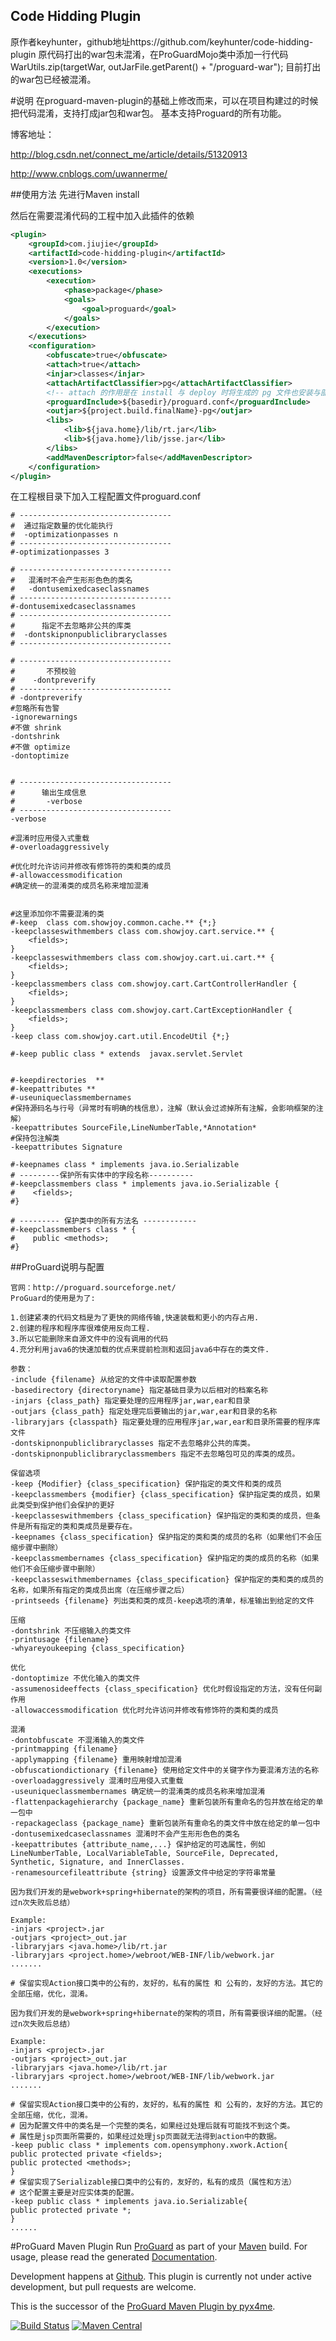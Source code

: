 Code Hidding Plugin
---------------------
原作者keyhunter，github地址https://github.com/keyhunter/code-hidding-plugin
原代码打出的war包未混淆，在ProGuardMojo类中添加一行代码 WarUtils.zip(targetWar, outJarFile.getParent() + "/proguard-war");
目前打出的war包已经被混淆。

#说明
在proguard-maven-plugin的基础上修改而来，可以在项目构建过的时候把代码混淆，支持打成jar包和war包。
基本支持Proguard的所有功能。

博客地址：

http://blog.csdn.net/connect_me/article/details/51320913

http://www.cnblogs.com/uwannerme/

##使用方法
先进行Maven install

然后在需要混淆代码的工程中加入此插件的依赖
```xml
<plugin>
	<groupId>com.jiujie</groupId>
	<artifactId>code-hidding-plugin</artifactId>
	<version>1.0</version>
	<executions>
		<execution>
			<phase>package</phase>
			<goals>
				<goal>proguard</goal>
			</goals>
		</execution>
	</executions>
	<configuration>
		<obfuscate>true</obfuscate>
		<attach>true</attach>
		<injar>classes</injar>
		<attachArtifactClassifier>pg</attachArtifactClassifier>
		<!-- attach 的作用是在 install 与 deploy 时将生成的 pg 文件也安装与部署-->
		<proguardInclude>${basedir}/proguard.conf</proguardInclude>
		<outjar>${project.build.finalName}-pg</outjar>
		<libs>
			<lib>${java.home}/lib/rt.jar</lib>
			<lib>${java.home}/lib/jsse.jar</lib>
		</libs>
		<addMavenDescriptor>false</addMavenDescriptor>
	</configuration>
</plugin>
```
在工程根目录下加入工程配置文件proguard.conf
```properties
# ----------------------------------  
#  通过指定数量的优化能执行  
#  -optimizationpasses n  
# ----------------------------------  
#-optimizationpasses 3  
  
# ----------------------------------  
#   混淆时不会产生形形色色的类名   
#   -dontusemixedcaseclassnames  
# ----------------------------------  
#-dontusemixedcaseclassnames
# ----------------------------------  
#      指定不去忽略非公共的库类  
#  -dontskipnonpubliclibraryclasses  
# ----------------------------------  
  
# ----------------------------------  
#       不预校验  
#    -dontpreverify  
# ----------------------------------  
# -dontpreverify  
#忽略所有告警
-ignorewarnings
#不做 shrink
-dontshrink
#不做 optimize
-dontoptimize


# ----------------------------------  
#      输出生成信息  
#       -verbose  
# ----------------------------------  
-verbose  
  
#混淆时应用侵入式重载   
#-overloadaggressively   
   
#优化时允许访问并修改有修饰符的类和类的成员   
#-allowaccessmodification  
#确定统一的混淆类的成员名称来增加混淆   
  
  
#这里添加你不需要混淆的类  
#-keep  class com.showjoy.common.cache.** {*;}   
-keepclasseswithmembers class com.showjoy.cart.service.** {  
    <fields>;  
}  
-keepclasseswithmembers class com.showjoy.cart.ui.cart.** {  
    <fields>;  
}  
-keepclassmembers class com.showjoy.cart.CartControllerHandler {  
    <fields>;  
}  
-keepclassmembers class com.showjoy.cart.CartExceptionHandler {  
    <fields>;  
}  
-keep class com.showjoy.cart.util.EncodeUtil {*;}   

#-keep public class * extends  javax.servlet.Servlet  


#-keepdirectories  **  
#-keepattributes **  
#-useuniqueclassmembernames  
#保持源码名与行号（异常时有明确的栈信息），注解（默认会过滤掉所有注解，会影响框架的注解）
-keepattributes SourceFile,LineNumberTable,*Annotation*
#保持包注解类
-keepattributes Signature

#-keepnames class * implements java.io.Serializable  
# ---------保护所有实体中的字段名称----------  
#-keepclassmembers class * implements java.io.Serializable {  
#    <fields>;  
#}  
  
# --------- 保护类中的所有方法名 ------------  
#-keepclassmembers class * {  
#    public <methods>;  
#}  
```
##ProGuard说明与配置
```comment
官网：http://proguard.sourceforge.net/
ProGuard的使用是为了:

1.创建紧凑的代码文档是为了更快的网络传输,快速装载和更小的内存占用.
2.创建的程序和程序库很难使用反向工程.
3.所以它能删除来自源文件中的没有调用的代码
4.充分利用java6的快速加载的优点来提前检测和返回java6中存在的类文件.

参数：
-include {filename} 从给定的文件中读取配置参数
-basedirectory {directoryname} 指定基础目录为以后相对的档案名称
-injars {class_path} 指定要处理的应用程序jar,war,ear和目录
-outjars {class_path} 指定处理完后要输出的jar,war,ear和目录的名称
-libraryjars {classpath} 指定要处理的应用程序jar,war,ear和目录所需要的程序库文件
-dontskipnonpubliclibraryclasses 指定不去忽略非公共的库类。
-dontskipnonpubliclibraryclassmembers 指定不去忽略包可见的库类的成员。

保留选项
-keep {Modifier} {class_specification} 保护指定的类文件和类的成员
-keepclassmembers {modifier} {class_specification} 保护指定类的成员，如果此类受到保护他们会保护的更好
-keepclasseswithmembers {class_specification} 保护指定的类和类的成员，但条件是所有指定的类和类成员是要存在。
-keepnames {class_specification} 保护指定的类和类的成员的名称（如果他们不会压缩步骤中删除）
-keepclassmembernames {class_specification} 保护指定的类的成员的名称（如果他们不会压缩步骤中删除）
-keepclasseswithmembernames {class_specification} 保护指定的类和类的成员的名称，如果所有指定的类成员出席（在压缩步骤之后）
-printseeds {filename} 列出类和类的成员-keep选项的清单，标准输出到给定的文件

压缩
-dontshrink 不压缩输入的类文件
-printusage {filename}
-whyareyoukeeping {class_specification}

优化
-dontoptimize 不优化输入的类文件
-assumenosideeffects {class_specification} 优化时假设指定的方法，没有任何副作用
-allowaccessmodification 优化时允许访问并修改有修饰符的类和类的成员

混淆
-dontobfuscate 不混淆输入的类文件
-printmapping {filename}
-applymapping {filename} 重用映射增加混淆
-obfuscationdictionary {filename} 使用给定文件中的关键字作为要混淆方法的名称
-overloadaggressively 混淆时应用侵入式重载
-useuniqueclassmembernames 确定统一的混淆类的成员名称来增加混淆
-flattenpackagehierarchy {package_name} 重新包装所有重命名的包并放在给定的单一包中
-repackageclass {package_name} 重新包装所有重命名的类文件中放在给定的单一包中
-dontusemixedcaseclassnames 混淆时不会产生形形色色的类名
-keepattributes {attribute_name,...} 保护给定的可选属性，例如LineNumberTable, LocalVariableTable, SourceFile, Deprecated, Synthetic, Signature, and InnerClasses.
-renamesourcefileattribute {string} 设置源文件中给定的字符串常量

因为我们开发的是webwork+spring+hibernate的架构的项目，所有需要很详细的配置。（经过n次失败后总结）

Example:
-injars <project>.jar
-outjars <project>_out.jar
-libraryjars <java.home>/lib/rt.jar
-libraryjars <project.home>/webroot/WEB-INF/lib/webwork.jar
.......

# 保留实现Action接口类中的公有的，友好的，私有的属性 和 公有的，友好的方法。其它的全部压缩，优化，混淆。

因为我们开发的是webwork+spring+hibernate的架构的项目，所有需要很详细的配置。（经过n次失败后总结）

Example:
-injars <project>.jar
-outjars <project>_out.jar
-libraryjars <java.home>/lib/rt.jar
-libraryjars <project.home>/webroot/WEB-INF/lib/webwork.jar
.......

# 保留实现Action接口类中的公有的，友好的，私有的属性 和 公有的，友好的方法。其它的全部压缩，优化，混淆。
# 因为配置文件中的类名是一个完整的类名，如果经过处理后就有可能找不到这个类。
# 属性是jsp页面所需要的，如果经过处理jsp页面就无法得到action中的数据。
-keep public class * implements com.opensymphony.xwork.Action{
public protected private <fields>;
public protected <methods>;
}
# 保留实现了Serializable接口类中的公有的，友好的，私有的成员（属性和方法）
# 这个配置主要是对应实体类的配置。
-keep public class * implements java.io.Serializable{
public protected private *;
}
......
```

#ProGuard Maven Plugin
Run [ProGuard] as part of your [Maven] build. For usage, please read the
generated [Documentation](http://wvengen.github.io/proguard-maven-plugin/).

Development happens at [Github](https://github.com/wvengen/proguard-maven-plugin).
This plugin is currently not under active development, but pull requests are
welcome.

This is the successor of the [ProGuard Maven Plugin by pyx4me](http://pyx4me.com/pyx4me-maven-plugins/proguard-maven-plugin/).


[![Build Status](https://travis-ci.org/wvengen/proguard-maven-plugin.svg?branch=master)](https://travis-ci.org/wvengen/proguard-maven-plugin)
[![Maven Central](https://maven-badges.herokuapp.com/maven-central/com.github.wvengen/proguard-maven-plugin/badge.svg)](https://maven-badges.herokuapp.com/maven-central/com.github.wvengen/proguard-maven-plugin)


[ProGuard]: http://proguard.sourceforge.net/
[Maven]: http://apache.maven.org/
